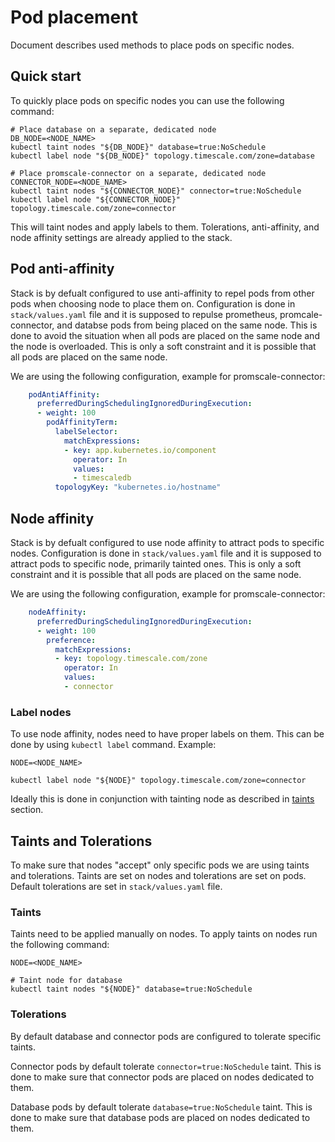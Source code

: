 # Pod placement

Document describes used methods to place pods on specific nodes.

## Quick start

To quickly place pods on specific nodes you can use the following command:

```shell
# Place database on a separate, dedicated node
DB_NODE=<NODE_NAME>
kubectl taint nodes "${DB_NODE}" database=true:NoSchedule
kubectl label node "${DB_NODE}" topology.timescale.com/zone=database

# Place promscale-connector on a separate, dedicated node
CONNECTOR_NODE=<NODE_NAME>
kubectl taint nodes "${CONNECTOR_NODE}" connector=true:NoSchedule
kubectl label node "${CONNECTOR_NODE}" topology.timescale.com/zone=connector
```

This will taint nodes and apply labels to them. Tolerations, anti-affinity, and node affinity settings are already applied to the stack.

## Pod anti-affinity

Stack is by defualt configured to use anti-affinity to repel pods from other pods when choosing node to place them on. Configuration is done in `stack/values.yaml` file and it is supposed to repulse prometheus, promcale-connector, and databse pods from being placed on the same node. This is done to avoid the situation when all pods are placed on the same node and the node is overloaded. This is only a soft constraint and it is possible that all pods are placed on the same node.

We are using the following configuration, example for promscale-connector:

```yaml
    podAntiAffinity:
      preferredDuringSchedulingIgnoredDuringExecution:
      - weight: 100
        podAffinityTerm:
          labelSelector:
            matchExpressions:
            - key: app.kubernetes.io/component
              operator: In
              values:
              - timescaledb
          topologyKey: "kubernetes.io/hostname"
```

## Node affinity

Stack is by defualt configured to use node affinity to attract pods to specific nodes. Configuration is done in `stack/values.yaml` file and it is supposed to attract pods to specific node, primarily tainted ones. This is only a soft constraint and it is possible that all pods are placed on the same node.

We are using the following configuration, example for promscale-connector:

```yaml
    nodeAffinity:
      preferredDuringSchedulingIgnoredDuringExecution:
      - weight: 100
        preference:
          matchExpressions:
          - key: topology.timescale.com/zone
            operator: In
            values:
            - connector
```

### Label nodes

To use node affinity, nodes need to have proper labels on them. This can be done by using `kubectl label` command. Example:

```shell
NODE=<NODE_NAME>

kubectl label node "${NODE}" topology.timescale.com/zone=connector
```

Ideally this is done in conjunction with tainting node as described in [taints](#taints) section.

## Taints and Tolerations

To make sure that nodes "accept" only specific pods we are using taints and tolerations. Taints are set on nodes and tolerations are set on pods. Default tolerations are set in `stack/values.yaml` file.

### Taints

Taints need to be applied manually on nodes. To apply taints on nodes run the following command:

```shell
NODE=<NODE_NAME>

# Taint node for database
kubectl taint nodes "${NODE}" database=true:NoSchedule
```

### Tolerations

By default database and connector pods are configured to tolerate specific taints.

Connector pods by default tolerate `connector=true:NoSchedule` taint. This is done to make sure that connector pods are placed on nodes dedicated to them.

Database pods by default tolerate `database=true:NoSchedule` taint. This is done to make sure that database pods are placed on nodes dedicated to them.
